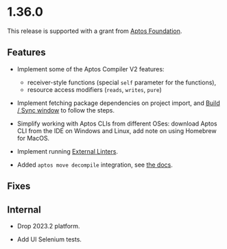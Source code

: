 # 1.36.0

This release is supported with a grant from [Aptos Foundation](https://aptosfoundation.org/).

## Features

* Implement some of the Aptos Compiler V2 features: 
  - receiver-style functions (special `self` parameter for the functions), 
  - resource access modifiers (`reads`, `writes`, `pure`)

* Implement fetching package dependencies on project import, and [Build / Sync window](Opening-Loading-Aptos-Projects.md#project-loading) to follow the steps.

* Simplify working with Aptos CLIs from different OSes: download Aptos CLI from the IDE on Windows and Linux, add note on using Homebrew for MacOS.
  
* Implement running [External Linters](Code-Analysis.md#external-linters).

* Added `aptos move decompile` integration, see [the docs](Decompiling.md).

## Fixes

## Internal

* Drop 2023.2 platform.

* Add UI Selenium tests.
